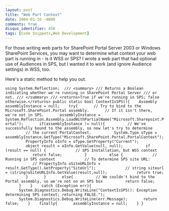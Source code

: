 ```yaml
---
layout: post
title: "Web Part Context"
date: 2004-01-16 -0800
comments: true
disqus_identifier: 458
tags: [Code Snippets,Web Development]
---
```

For those writing web parts for SharePoint Portal Server 2003 or Windows
SharePoint Services, you may want to determine what context your web
part is running in - is it WSS or SPS? I wrote a web part that had
optional use of Audiences in SPS, but I wanted it to work (and ignore
Audience settings) in WSS, too.
 
 Here's a static method to help you out.
 
 
 
`using System.Reflection;  /// <summary> /// Returns a Boolean indicating whether we're running in SharePoint Portal Server /// or not. /// </summary> /// <returns>True if we're running in SPS; false otherwise.</returns> public static bool ContextIsSPS(){    Assembly assemblyInstance = null;    try{       // Try to bind to the Microsoft.SharePoint.Portal assembly.       // If it isn't there, we're not in SPS.       assemblyInstance = System.Reflection.Assembly.LoadWithPartialName("Microsoft.Sharepoint.Portal");       if(assemblyInstance != null){          // We've successfully bound to the assembly, so now let's try to determine          // the current PortalContext.          System.Type oType = assemblyInstance.GetType("Microsoft.SharePoint.Portal.PortalContext");          PropertyInfo oInfo = oType.GetProperty("Current");          object result = oInfo.GetValue(null, null);          if (result == null) {             // SPS Installation, but WSS context             return false;          }          else {             // Running in SPS context             // To determine SPS site URL:             // PropertyInfo oSiteURLInfo = result.GetType().GetProperty("SiteUrl");             // string siteurl = (string)oSiteURLInfo.GetValue(result,null);             return true;          }       }       else{          // We couldn't bind to the Portal assembly, so we're not on an SPS box          return false;       }    }    catch (Exception err){       System.Diagnostics.Debug.WriteLine("ContextIsSPS(): Exception determining SPS context; returning FALSE.");       System.Diagnostics.Debug.WriteLine(err.Message);       return false;    }    finally{       assemblyInstance = null;    } }`
